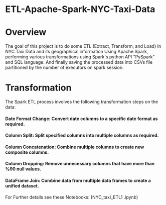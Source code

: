# ETL-Apache-Spark-NYC-Taxi-Data

# Overview
The goal of this project is to do some ETL (Extract, Transform, and Load) In NYC Taxi Data and its geographical information Using Apache Spark, performing various transformations using Spark's python API "PySpark" and SQL language. And finally saving the processed data into CSVs file partitioned by the number of executors on spark session.

# Transformation

The Spark ETL process involves the following transformation steps on the  data:

#### Date Format Change: Convert date columns to a specific date format as required.
#### Column Split: Split specified columns into multiple columns as required.
#### Column Concatenation: Combine multiple columns to create new composite columns.
#### Column Dropping: Remove unnecessary columns that have more than %90 null values.
#### DataFrame Join: Combine data from multiple data frames to create a unified dataset.

For Further details see these Notebooks: (NYC_taxi_ETL1 .ipynb)
